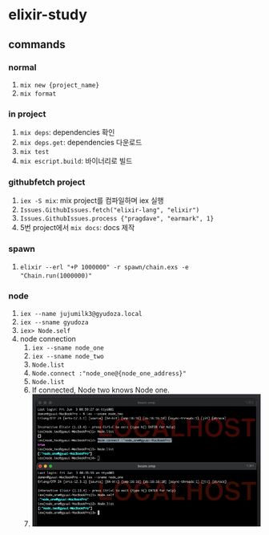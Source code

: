 # elixir-study

## commands
### normal
1. `mix new {project_name}`
2. `mix format`

### in project
1. `mix deps`: dependencies 확인
2. `mix deps.get`: dependencies 다운로드
3. `mix test`
4. `mix escript.build`: 바이너리로 빌드

### githubfetch project
1. `iex -S mix`: mix project를 컴파일하며 iex 실행
2. `Issues.GithubIssues.fetch("elixir-lang", "elixir")`
3. `Issues.GithubIssues.process {"pragdave", "earmark", 1}`
4. 5번 project에서 `mix docs`: docs 제작

### spawn
1. `elixir --erl "+P 1000000" -r spawn/chain.exs -e "Chain.run(1000000)"` 

### node
1. `iex --name jujumilk3@gyudoza.local`
2. `iex --sname gyudoza`
3. `iex> Node.self`
4. node connection
   1. `iex --sname node_one`
   2. `iex --sname node_two`
   3. `Node.list`
   4. `Node.connect :"node_one@{node_one_address}"`
   5. `Node.list`
   6. If connected, Node two knows Node one.
   7. ![node-connection](docs/imgs/nodeconnection.png)